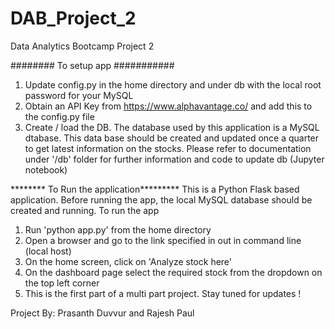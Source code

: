 # DAB_Project_2
Data Analytics Bootcamp Project 2

######## To setup app ###########
1. Update config.py in the home directory and under db with the local root password for your MySQL
2. Obtain an API Key from https://www.alphavantage.co/ and add this to the config.py file
3. Create / load the DB. The database used by this application is a MySQL dtabase. This data base should be created and updated once a quarter to get latest information on the stocks. Please refer to documentation under '/db' folder for further information and code to update db (Jupyter notebook)

******** To Run the application*********
This is a Python Flask based application. Before running the app, the local MySQL database should be created and running. To run the app
1. Run 'python app.py' from the home directory
2. Open a browser and go to the link specified in out in command line (local host)
3. On the home screen, click on 'Analyze stock here'
4. On the dashboard page select the required stock from the dropdown on the top left corner
5. This is the first part of a multi part project. Stay tuned for updates !




Project By: Prasanth Duvvur and Rajesh Paul
